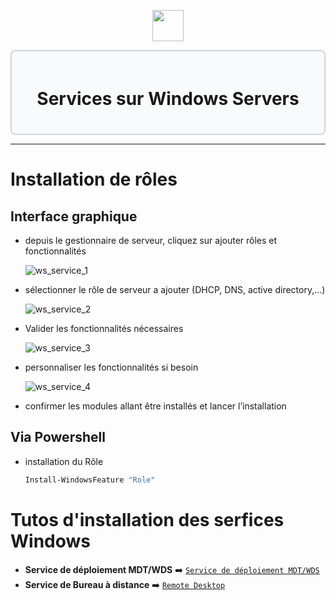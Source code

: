 <div align="center">
  <p align="center">
    <a href="#">
      <img src="https://cdn.worldvectorlogo.com/logos/windows-server.svg" height="50px" />
    </a>
  </p>
</div>

<div style="border: 2px solid #d1d5db; padding: 20px; border-radius: 8px; background-color: #f9fafb;">
  <h1 align="center">Services sur Windows Servers</h1>
</div>

---

# Installation de rôles
## Interface graphique
- depuis le gestionnaire de serveur, cliquez sur ajouter rôles et fonctionnalités
            
    ![ws_service_1](https://gitea.maxflix.xyz/Ichbine/Wiki_Info/raw/branch/main/Windows/Gestion%20serveurs/images_services_WS/images/ws_service_1.png)
            
- sélectionner le rôle de serveur a ajouter (DHCP, DNS, active directory,…)
            
    ![ws_service_2](https://gitea.maxflix.xyz/Ichbine/Wiki_Info/raw/branch/main/Windows/Gestion%20serveurs/images_services_WS/images/ws_service_2.png)
            
- Valider les fonctionnalités nécessaires
            
    ![ws_service_3](https://gitea.maxflix.xyz/Ichbine/Wiki_Info/raw/branch/main/Windows/Gestion%20serveurs/images_services_WS/images/ws_service_3.png)
            
- personnaliser les fonctionnalités si besoin
            
    ![ws_service_4](https://gitea.maxflix.xyz/Ichbine/Wiki_Info/raw/branch/main/Windows/Gestion%20serveurs/images_services_WS/images/ws_service_4.png)
            
- confirmer les modules allant être installés et lancer l’installation
        
## Via Powershell
- installation du Rôle   
    ```powershell
    Install-WindowsFeature "Role"
    ```
# Tutos d'installation des serfices Windows
- **Service de déploiement MDT/WDS** ➡️ [`Service de déploiement MDT/WDS`](Windows/Gestion%20serveurs/Services%20Servers%20Windows/Deploiements%20MDT.md)
- **Service de Bureau à distance** ➡️ [`Remote Desktop`](Windows/Gestion%20serveurs/Services%20Servers%20Windows/Remote%20Desktop.md)
